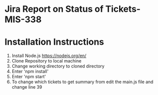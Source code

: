 # Jira Report on Status of Tickets-MIS-338

# Installation Instructions
1. Install Node.js https://nodejs.org/en/
2. Clone Repository to local machine
3. Change working directory to cloned directory
4. Enter 'npm install'
5. Enter 'npm start'
6. To change which tickets to get summary from edit the main.js file and change line 39
